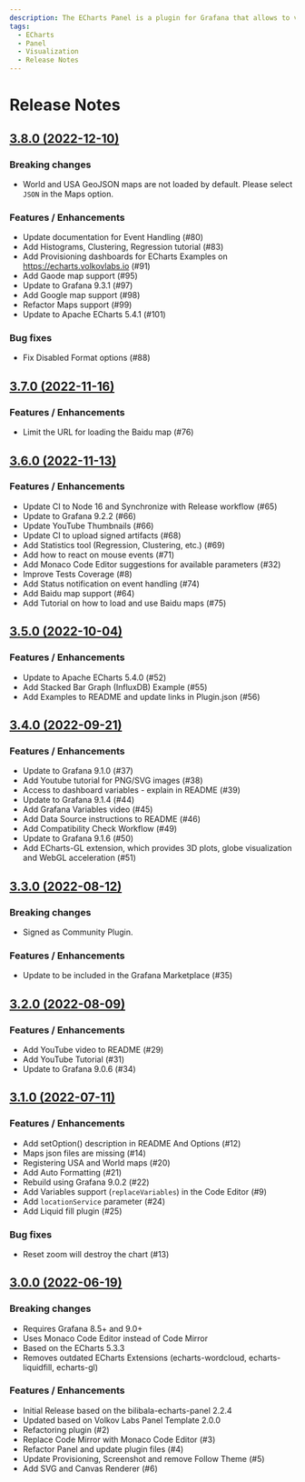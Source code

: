 ```yaml
---
description: The ECharts Panel is a plugin for Grafana that allows to visualize Apache ECharts on your Grafana dashboard.
tags:
  - ECharts
  - Panel
  - Visualization
  - Release Notes
---
```


# Release Notes

## [3.8.0 (2022-12-10)](https://github.com/VolkovLabs/volkovlabs-echarts-panel/releases/tag/v3.8.0)

### Breaking changes

- World and USA GeoJSON maps are not loaded by default. Please select `JSON` in the Maps option.

### Features / Enhancements

- Update documentation for Event Handling (#80)
- Add Histograms, Clustering, Regression tutorial (#83)
- Add Provisioning dashboards for ECharts Examples on https://echarts.volkovlabs.io (#91)
- Add Gaode map support (#95)
- Update to Grafana 9.3.1 (#97)
- Add Google map support (#98)
- Refactor Maps support (#99)
- Update to Apache ECharts 5.4.1 (#101) 

### Bug fixes

- Fix Disabled Format options (#88)

## [3.7.0 (2022-11-16)](https://github.com/VolkovLabs/volkovlabs-echarts-panel/releases/tag/v3.7.0)

### Features / Enhancements

- Limit the URL for loading the Baidu map (#76)

## [3.6.0 (2022-11-13)](https://github.com/VolkovLabs/volkovlabs-echarts-panel/releases/tag/v3.6.0)

### Features / Enhancements

- Update CI to Node 16 and Synchronize with Release workflow (#65)
- Update to Grafana 9.2.2 (#66)
- Update YouTube Thumbnails (#66)
- Update CI to upload signed artifacts (#68)
- Add Statistics tool (Regression, Clustering, etc.) (#69)
- Add how to react on mouse events (#71)
- Add Monaco Code Editor suggestions for available parameters (#32)
- Improve Tests Coverage (#8)
- Add Status notification on event handling (#74)
- Add Baidu map support (#64)
- Add Tutorial on how to load and use Baidu maps (#75)

## [3.5.0 (2022-10-04)](https://github.com/VolkovLabs/volkovlabs-echarts-panel/releases/tag/v3.5.0)

### Features / Enhancements

- Update to Apache ECharts 5.4.0 (#52)
- Add Stacked Bar Graph (InfluxDB) Example (#55)
- Add Examples to README and update links in Plugin.json (#56)

## [3.4.0 (2022-09-21)](https://github.com/VolkovLabs/volkovlabs-echarts-panel/releases/tag/v3.4.0)

### Features / Enhancements

- Update to Grafana 9.1.0 (#37)
- Add Youtube tutorial for PNG/SVG images (#38)
- Access to dashboard variables - explain in README (#39)
- Update to Grafana 9.1.4 (#44)
- Add Grafana Variables video (#45)
- Add Data Source instructions to README (#46)
- Add Compatibility Check Workflow (#49)
- Update to Grafana 9.1.6 (#50)
- Add ECharts-GL extension, which provides 3D plots, globe visualization and WebGL acceleration (#51)

## [3.3.0 (2022-08-12)](https://github.com/VolkovLabs/volkovlabs-echarts-panel/releases/tag/v3.3.0)

### Breaking changes

- Signed as Community Plugin.

### Features / Enhancements

- Update to be included in the Grafana Marketplace (#35)

## [3.2.0 (2022-08-09)](https://github.com/VolkovLabs/volkovlabs-echarts-panel/releases/tag/v3.2.0)

### Features / Enhancements

- Add YouTube video to README (#29)
- Add YouTube Tutorial (#31)
- Update to Grafana 9.0.6 (#34)

## [3.1.0 (2022-07-11)](https://github.com/VolkovLabs/volkovlabs-echarts-panel/releases/tag/v3.1.0)

### Features / Enhancements

- Add setOption() description in README And Options (#12)
- Maps json files are missing (#14)
- Registering USA and World maps (#20)
- Add Auto Formatting (#21)
- Rebuild using Grafana 9.0.2 (#22)
- Add Variables support (`replaceVariables`) in the Code Editor (#9)
- Add `locationService` parameter (#24)
- Add Liquid fill plugin (#25)

### Bug fixes

- Reset zoom will destroy the chart (#13)

## [3.0.0 (2022-06-19)](https://github.com/VolkovLabs/volkovlabs-echarts-panel/releases/tag/v3.0.0)

### Breaking changes

- Requires Grafana 8.5+ and 9.0+
- Uses Monaco Code Editor instead of Code Mirror
- Based on the ECharts 5.3.3
- Removes outdated ECharts Extensions (echarts-wordcloud, echarts-liquidfill, echarts-gl)

### Features / Enhancements

- Initial Release based on the bilibala-echarts-panel 2.2.4
- Updated based on Volkov Labs Panel Template 2.0.0
- Refactoring plugin (#2)
- Replace Code Mirror with Monaco Code Editor (#3)
- Refactor Panel and update plugin files (#4)
- Update Provisioning, Screenshot and remove Follow Theme (#5)
- Add SVG and Canvas Renderer (#6)